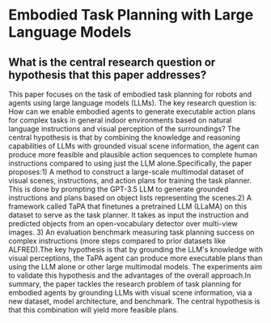 # Embodied Task Planning with Large Language Models

## What is the central research question or hypothesis that this paper addresses?

This paper focuses on the task of embodied task planning for robots and agents using large language models (LLMs). The key research question is: How can we enable embodied agents to generate executable action plans for complex tasks in general indoor environments based on natural language instructions and visual perception of the surroundings? The central hypothesis is that by combining the knowledge and reasoning capabilities of LLMs with grounded visual scene information, the agent can produce more feasible and plausible action sequences to complete human instructions compared to using just the LLM alone.Specifically, the paper proposes:1) A method to construct a large-scale multimodal dataset of visual scenes, instructions, and action plans for training the task planner. This is done by prompting the GPT-3.5 LLM to generate grounded instructions and plans based on object lists representing the scenes.2) A framework called TaPA that finetunes a pretrained LLM (LLaMA) on this dataset to serve as the task planner. It takes as input the instruction and predicted objects from an open-vocabulary detector over multi-view images. 3) An evaluation benchmark measuring task planning success on complex instructions (more steps compared to prior datasets like ALFRED).The key hypothesis is that by grounding the LLM's knowledge with visual perceptions, the TaPA agent can produce more executable plans than using the LLM alone or other large multimodal models. The experiments aim to validate this hypothesis and the advantages of the overall approach.In summary, the paper tackles the research problem of task planning for embodied agents by grounding LLMs with visual scene information, via a new dataset, model architecture, and benchmark. The central hypothesis is that this combination will yield more feasible plans.
